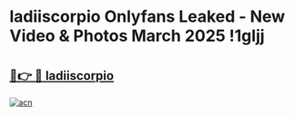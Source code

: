 # ladiiscorpio Onlyfans Leaked - New Video & Photos March 2025 !1gljj

# <h2><a href="https://npu03b.iuczelnia.edu.pl?title=ladiiscorpio&ref=1gljj">🔗👉 🔴 ladiiscorpio</a></h2>

[![acn](https://github.com/user-attachments/assets/0f9c940e-d8b0-45ae-aac7-cd30a18b3e1c)](https://npu03b.iuczelnia.edu.pl?title=ladiiscorpio&ref=1gljj)

